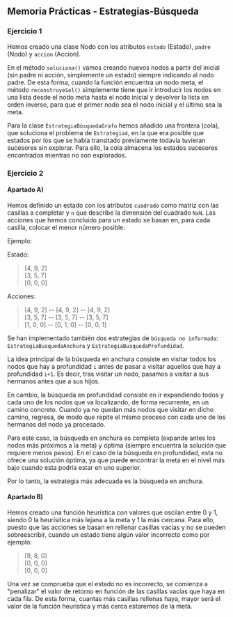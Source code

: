 ## Memoria Prácticas - Estrategias-Búsqueda

### Ejercicio 1

Hemos creado una clase Nodo con los atributos `estado` (Estado), `padre` (Nodo) y `accion` (Accion).


En el método `soluciona()` vamos creando nuevos nodos a partir del inicial (sin padre ni acción, simplemente un estado) siempre indicando al nodo padre. De esta forma, cuando la función encuentra un nodo meta, el método `reconstruyeSol()` simplemente tiene que ir introducir los nodos en una lista desde el nodo meta hasta el nodo inicial y devolver la lista en orden inverso, para que el primer nodo sea el nodo inicial y el último sea la meta.


Para la clase `EstrategiaBúsquedaGrafo` hemos añadido una frontera (cola), que soluciona el problema de `Estrategia4`, en la que era posible que estados por los que se había transitado previamente todavía tuvieran sucesores sin explorar. Para ello, la cola almacena los estados sucesores encontrados mientras no son explorados.


### Ejercicio 2

#### Apartado A)

Hemos definido un estado con los atributos `cuadrado` como matriz con las casillas a completar
y `n` que describe la dimensión del cuadrado `NxN`. Las acciones que hemos concluido para un
estado se basan en, para cada casilla, colocar el menor número posible.

Ejemplo:

Estado:  
>[4, 9, 2]  
[3, 5, 7]  
[0, 0, 0]

Acciones:  
>[4, 9, 2] -- [4, 9, 2] -- [4, 9, 2]  
[3, 5, 7] -- [3, 5, 7] -- [3, 5, 7]  
[1, 0, 0] -- [0, 1, 0] -- [0, 0, 1]  

Se han implementado también dos estrategias de `búsqueda no informada`:
`EstrategiaBusquedaAnchura` y `EstrategiaBusquedaProfundidad`.

La idea principal de la búsqueda en anchura consiste en visitar todos 
los nodos que hay a profundidad `i` antes de pasar a visitar aquellos 
que hay a profundidad `i+1`. Es decir, tras visitar un nodo, pasamos 
a visitar a sus hermanos antes que a sus hijos.

En cambio, la búsqueda en profundidad consiste en ir expandiendo todos 
y cada uno de los nodos que va localizando, de forma recurrente, en un 
camino concreto. Cuando ya no quedan más nodos que visitar en dicho 
camino, regresa, de modo que repite el mismo proceso con cada uno de 
los hermanos del nodo ya procesado.

Para este caso, la búsqueda en anchura es completa (expande antes los 
nodos más próximos a la meta) y óptima (siempre encuentra la solución 
que requiere menos pasos). En el caso de la búsqueda en profundidad, 
esta no ofrece una solución óptima, ya que puede encontrar la meta en
el nivel más bajo cuando esta podría estar en uno superior.

Por lo tanto, la estrategia más adecuada es la búsqueda en anchura.

#### Apartado B)

Hemos creado una función heurística con valores que oscilan entre 0 y 1,
siendo 0 la heurísitica más lejana a la meta y 1 la más cercana. Para 
ello, puesto que las acciones se basan en rellenar casillas vacías y no
se pueden sobreescribir, cuando un estado tiene algún valor incorrecto 
como por ejemplo:

> [9, 8, 0]  
[0, 0, 0]  
[0, 0, 0]  

Una vez se comprueba que el estado no es incorrecto, se comienza a
"penalizar" el valor de retorno en función de las casillas vacías
que haya en cada fila. De esta forma, cuantas más casillas rellenas
haya, mayor será el valor de la función heurística y más cerca estaremos
de la meta.